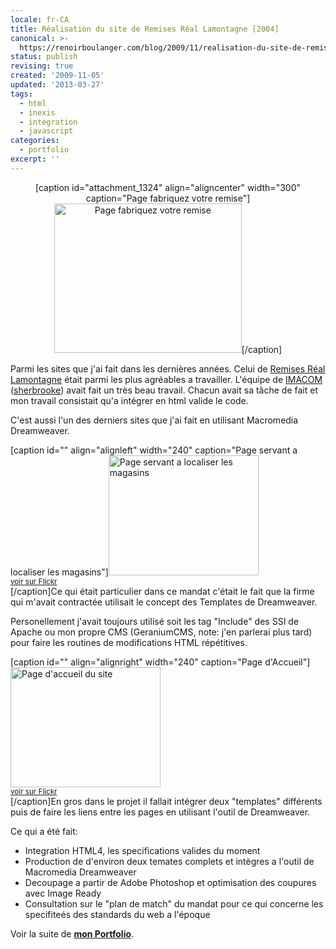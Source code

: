 ```yaml
---
locale: fr-CA
title: Réalisation du site de Remises Réal Lamontagne [2004]
canonical: >-
  https://renoirboulanger.com/blog/2009/11/realisation-du-site-de-remises-real-lamontagne-2004/
status: publish
revising: true
created: '2009-11-05'
updated: '2013-03-27'
tags:
  - html
  - inexis
  - integration
  - javascript
categories:
  - portfolio
excerpt: ''
---
```


<center>[caption id="attachment_1324" align="aligncenter" width="300" caption="Page fabriquez votre remise"]<a rel="lightbox[0]" href="http://renoirboulanger.com/wp-content/uploads/2009/11/screenshot_remises2.png"><img class="size-medium wp-image-1324" title="Page fabriquez votre remise" src="http://renoirboulanger.com/wp-content/uploads/2009/11/screenshot_remises2-300x239.png" alt="Page fabriquez votre remise" width="300" height="239" /></a>[/caption]</center>

Parmi les sites que j'ai fait dans les dernières années. Celui de <a href="http://www.remisesreallamontagne.com/" target="_blank">Remises Réal Lamontagne</a> était parmi les plus agréables a travailler. L'équipe de <a href="http://www.imacom.qc.ca/" target="_blank">IMACOM</a> (<a href="http://maps.google.com/maps/place?cid=17198655896694201908&amp;q=imacom%2Bsherbrooke" target="_blank">sherbrooke</a>) avait fait un très beau travail. Chacun avait sa tâche de fait et mon travail consistait qu'a intégrer en html valide le code.

C'est aussi l'un des derniers sites que j'ai fait en utilisant Macromedia Dreamweaver.

<!--more-->

[caption id="" align="alignleft" width="240" caption="Page servant a localiser les magasins"]<a rel="lightbox[0]" href="http://farm1.static.flickr.com/127/390579080_ec97e069b3.jpg"><img src="http://farm1.static.flickr.com/127/390579080_ec97e069b3_m.jpg" alt="Page servant a localiser les magasins" width="240" height="192" /></a><small style="display: block;"><a title="Remises Real Lamontagne interieur by renoirboulanger, on Flickr" href="http://www.flickr.com/photos/inexisdotnet/390579080/">voir sur Flickr</a></small>[/caption]Ce qui était particulier dans ce mandat c'était le fait que la firme qui m'avait contractée utilisait le concept des Templates de Dreamweaver.

Personellement j'avait toujours utilisé soit les tag "Include" des SSI de Apache ou mon propre CMS (GeraniumCMS, note: j'en parlerai plus tard) pour faire les routines de modifications HTML répétitives.

[caption id="" align="alignright" width="240" caption="Page d&#39;Accueil"]<a rel="lightbox[0]" href="http://farm1.static.flickr.com/124/390579078_5cab8b7d5e.jpg"><img src="http://farm1.static.flickr.com/124/390579078_5cab8b7d5e_m.jpg" alt="Page d'accueil du site" width="240" height="192" /></a><small style="display: block;"><a title="Remises Real Lamontagne by renoirboulanger, on Flickr" href="http://www.flickr.com/photos/inexisdotnet/390579078/">voir sur Flickr</a></small>[/caption]En gros dans le projet il fallait intégrer deux "templates" différents puis de faire les liens entre les pages en utilisant l'outil de Dreamweaver.

Ce qui a été fait:
<ul>
	<li>Integration HTML4, les specifications valides du moment</li>
	<li>Production de d'environ deux temates complets et intègres a l'outil de Macromedia Dreamweaver</li>
	<li>Decoupage a partir de Adobe Photoshop et optimisation des coupures avec Image Ready</li>
	<li>Consultation sur le "plan de match" du mandat pour ce qui concerne les specifiteés des standards du web a l'époque</li>
</ul>
Voir la suite de <a href="/blog/category/portfolio/"><strong>mon Portfolio</strong></a>.